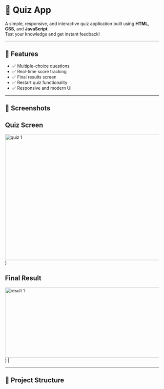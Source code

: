 # 🧠 Quiz App

A simple, responsive, and interactive quiz application built using **HTML**, **CSS**, and **JavaScript**.  
Test your knowledge and get instant feedback!

---

## 🚀 Features

- ✅ Multiple-choice questions
- ✅ Real-time score tracking
- ✅ Final results screen
- ✅ Restart quiz functionality
- ✅ Responsive and modern UI

---

## 📸 Screenshots

 Quiz Screen 
---

<img width="660" height="411" alt="quiz 1" src="https://github.com/user-attachments/assets/23ae8abd-9f6e-4064-b327-d61ac31b55db" />)

 Final Result 
---

<img width="646" height="229" alt="result 1" src="https://github.com/user-attachments/assets/c7e3acd4-722c-446b-873b-8d7db9a4eaff" />) |


---

## 📁 Project Structure

